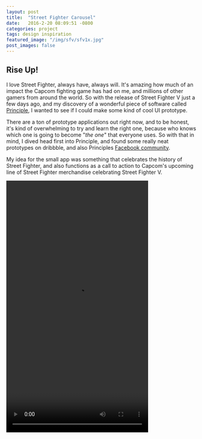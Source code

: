 ```yaml
---
layout: post
title:  "Street Fighter Carousel"
date:   2016-2-20 08:09:51 -0800
categories: project
tags: design inspiration
featured_image: "/img/sfv/sfv1x.jpg"
post_images: false
---
```

## Rise Up!

I love Street Fighter, always have, always will.  It's amazing how much of an impact the Capcom fighting game has had on me, and millions of other gamers from around the world.  So with the release of Street Fighter V just a few days ago, and my discovery of a wonderful piece of software called [Principle](http://principleformac.com/), I wanted to see if I could make some kind of cool UI prototype.

There are a ton of prototype applications out right now, and to be honest, it's kind of overwhelming to try and learn the right one, because who knows which one is going to become "_the one_" that everyone uses.  So with that in mind, I dived head first into Principle, and found some really neat prototypes on dribbble, and also Principles [Facebook community](https://www.facebook.com/groups/752853024840625/).

My idea for the small app was something that celebrates the history of Street Fighter, and also functions as a call to action to Capcom's upcoming line of Street Fighter merchandise celebrating Street Fighter V.  

<div class="sfv_video">
<video width="375" height="667" controls>
  <source src="/video/sf.mp4" type="video/mp4">
  <source src="/video/sf.webm" type="video/webm">
Your browser does not support the video tag.
</video>
</div>
